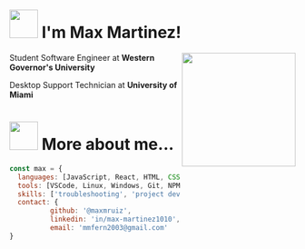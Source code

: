 <h1><img src="https://media.giphy.com/media/v1.Y2lkPTc5MGI3NjExYnN4dnN2YXJqaW5oMm9xenhkbHY3bTJocGMxaHg1eG94bWxnN3k2cyZlcD12MV9pbnRlcm5hbF9naWZfYnlfaWQmY3Q9dHM/Lpche1V8FsCcOmva0Z/giphy.gif" width="50px"/>  I'm Max Martinez!</h1>
<img align="right" src="https://media.giphy.com/media/v1.Y2lkPTc5MGI3NjExaHdueTViY3ZkbDdkc3g0MWY5YW55Z2V1Zjg2OWZmdDMzc3IxNDBkeSZlcD12MV9pbnRlcm5hbF9naWZfYnlfaWQmY3Q9Zw/cQNRp4QA8z7B6/giphy.gif" width="200px"/>
<p>Student Software Engineer at <b>Western Governor's University</b></p>
<p>Desktop Support Technician at <b>University of Miami</b></p>

<h1><img src="https://media.giphy.com/media/v1.Y2lkPTc5MGI3NjExMDZ4cm5sb3JwbThlc2EzZjZseGY1ZzJzdHU1ZzlzYnMyMzlyYzlzZiZlcD12MV9pbnRlcm5hbF9naWZfYnlfaWQmY3Q9cw/bnzH3tEHjdDuU/giphy.gif" width="50px"/>  More about me...</h1>

```javascript
const max = {
  languages: [JavaScript, React, HTML, CSS, Node.js, Express.js, SQL],
  tools: [VSCode, Linux, Windows, Git, NPM, MERN],
  skills: ['troubleshooting', 'project development', 'software/hardware', 'quick learner', 'team player'],
  contact: {
          github: '@maxmruiz',
          linkedin: 'in/max-martinez1010',
          email: 'mmfern2003@gmail.com'
}
```

